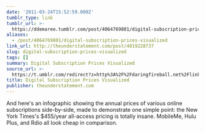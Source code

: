 ```yaml
---
date: '2011-03-24T15:52:59.000Z'
tumblr_type: link
tumblr_url: >-
  https://ddemaree.tumblr.com/post/4064769801/digital-subscription-prices-visualized
aliases:
  - /post/4064769801/digital-subscription-prices-visualized
link_url: http://theunderstatement.com/post/4019228737
slug: digital-subscription-prices-visualized
tags: []
summary: Digital Subscription Prices Visualized
source_url: >-
  https://t.umblr.com/redirect?z=http%3A%2F%2Fdaringfireball.net%2Flinked%2F2011%2F03%2F22%2Fsubscription-prices-visualized&t=OTExZTNiYWRhZDE1ZTM5MzY5OWFmNGYzNzI0YmE0NDQxY2IwNWY4Niw0MDY0NzY5ODAx&b=t%3AZwnU0JNPe2gtl9NEucydUA&p=https%3A%2F%2Fddemaree.tumblr.com%2Fpost%2F4064769801%2Fdigital-subscription-prices-visualized&m=1&ts=1610235744
title: Digital Subscription Prices Visualized
publisher: theunderstatement.com
---
```


And here's an infographic showing the annual prices of various online subscriptions side-by-side, made to demonstrate one simple point: the New York Times's $455/year all-access pricing is totally insane. MobileMe, Hulu Plus, and Rdio all look cheap in comparison.